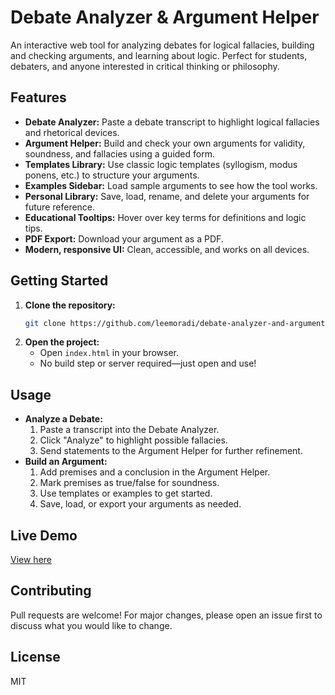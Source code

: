 # Debate Analyzer & Argument Helper

An interactive web tool for analyzing debates for logical fallacies, building and checking arguments, and learning about logic. Perfect for students, debaters, and anyone interested in critical thinking or philosophy.

## Features
- **Debate Analyzer:** Paste a debate transcript to highlight logical fallacies and rhetorical devices.
- **Argument Helper:** Build and check your own arguments for validity, soundness, and fallacies using a guided form.
- **Templates Library:** Use classic logic templates (syllogism, modus ponens, etc.) to structure your arguments.
- **Examples Sidebar:** Load sample arguments to see how the tool works.
- **Personal Library:** Save, load, rename, and delete your arguments for future reference.
- **Educational Tooltips:** Hover over key terms for definitions and logic tips.
- **PDF Export:** Download your argument as a PDF.
- **Modern, responsive UI:** Clean, accessible, and works on all devices.

## Getting Started
1. **Clone the repository:**
   ```bash
   git clone https://github.com/leemoradi/debate-analyzer-and-argument-helper.git
   ```
2. **Open the project:**
   - Open `index.html` in your browser.
   - No build step or server required—just open and use!

## Usage
- **Analyze a Debate:**
  1. Paste a transcript into the Debate Analyzer.
  2. Click "Analyze" to highlight possible fallacies.
  3. Send statements to the Argument Helper for further refinement.
- **Build an Argument:**
  1. Add premises and a conclusion in the Argument Helper.
  2. Mark premises as true/false for soundness.
  3. Use templates or examples to get started.
  4. Save, load, or export your arguments as needed.

## Live Demo
[View here](https://leemoradi.github.io/debate-analyzer-and-argument-helper/)

## Contributing
Pull requests are welcome! For major changes, please open an issue first to discuss what you would like to change.

## License
MIT 
